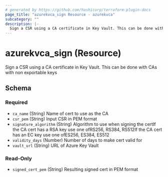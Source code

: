 ```yaml
---
# generated by https://github.com/hashicorp/terraform-plugin-docs
page_title: "azurekvca_sign Resource - azurekvca"
subcategory: ""
description: |-
  Sign a CSR using a CA certificate in Key Vault. This can be done with CAs with non exportable keys
---
```


# azurekvca_sign (Resource)

Sign a CSR using a CA certificate in Key Vault. This can be done with CAs with non exportable keys



<!-- schema generated by tfplugindocs -->
## Schema

### Required

- `ca_name` (String) Name of cert to use as the CA
- `csr_pem` (String) Input CSR in PEM format
- `signature_algorithm` (String) Algorithm to use when signing the certIf the CA cert has a RSA key use one ofRS256, RS384, RS512If the CA cert has an EC key use one ofES256, ES384, ES512
- `validity_days` (Number) Number of days to make cert valid for
- `vault_url` (String) URL of Azure Key Vault

### Read-Only

- `signed_cert_pem` (String) Resulting signed cert in PEM format
